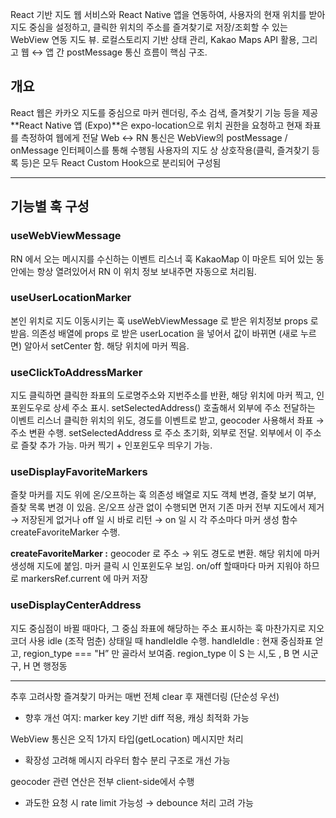 React 기반 지도 웹 서비스와 React Native 앱을 연동하여,
사용자의 현재 위치를 받아 지도 중심을 설정하고, 클릭한 위치의 주소를 즐겨찾기로 저장/조회할 수 있는 WebView 연동 지도 뷰.
로컬스토리지 기반 상태 관리, Kakao Maps API 활용, 그리고 웹 ↔ 앱 간 postMessage 통신 흐름이 핵심 구조.

## 개요
React 웹은 카카오 지도를 중심으로 마커 렌더링, 주소 검색, 즐겨찾기 기능 등을 제공
**React Native 앱 (Expo)**은 expo-location으로 위치 권한을 요청하고 현재 좌표를 측정하여 웹에게 전달
Web ↔ RN 통신은 WebView의 postMessage / onMessage 인터페이스를 통해 수행됨
사용자의 지도 상 상호작용(클릭, 즐겨찾기 등록 등)은 모두 React Custom Hook으로 분리되어 구성됨

---

## 기능별 훅 구성
### useWebViewMessage
RN 에서 오는 메시지를 수신하는 이벤트 리스너 훅
KakaoMap 이 마운트 되어 있는 동안에는 항상 열려있어서 RN 이 위치 정보 보내주면 자동으로 처리됨.

### useUserLocationMarker
본인 위치로 지도 이동시키는 훅
useWebViewMessage 로 받은 위치정보 props 로 받음.
의존성 배열에 props 로 받은 userLocation 을 넣어서 값이 바뀌면 (새로 누르면) 알아서 setCenter 함. 해당 위치에 마커 찍음.

### useClickToAddressMarker
지도 클릭하면 클릭한 좌표의 도로명주소와 지번주소를 반환, 해당 위치에 마커 찍고, 인포윈도우로 상세 주소 표시. setSelectedAddress() 호출해서 외부에 주소 전달하는 이벤트 리스너
클릭한 위치의 위도, 경도를 이벤트로 받고, geocoder 사용해서 좌표 → 주소 변환 수행.
setSelectedAddress 로 주소 초기화, 외부로 전달. 외부에서 이 주소로 즐찾 추가 가능.
마커 찍기 + 인포윈도우 띄우기 가능.

### useDisplayFavoriteMarkers
즐찾 마커를 지도 위에 온/오프하는 훅
의존성 배열로 지도 객체 변경, 즐찾 보기 여부, 즐찾 목록 변경 이 있음.
온/오프 상관 없이 수행되면 먼저 기존 마커 전부 지도에서 제거 → 저장된게 없거나 off 일 시 바로 리턴
→ on 일 시 각 주소마다 마커 생성 함수 createFavoriteMarker 수행.

**createFavoriteMarker :** 
geocoder 로 주소 → 위도 경도로 변환.
해당 위치에 마커 생성해 지도에 붙임.
마커 클릭 시 인포윈도우 보임.
on/off 할때마다 마커 지워야 하므로 markersRef.current 에 마커 저장

### useDisplayCenterAddress
지도 중심점이 바뀔 때마다, 그 중심 좌표에 해당하는 주소 표시하는 훅
마찬가지로 지오코더 사용
idle (조작 멈춘) 상태일 때 handleIdle 수행.
handleIdle : 현재 중심좌표 얻고, region_type === "H” 만 골라서 보여줌.
region_type 이 S 는 시,도 , B 면 시군구, H 면 행정동

---
추후 고려사항
즐겨찾기 마커는 매번 전체 clear 후 재렌더링 (단순성 우선)
- 향후 개선 여지: marker key 기반 diff 적용, 캐싱 최적화 가능

WebView 통신은 오직 1가지 타입(getLocation) 메시지만 처리
- 확장성 고려해 메시지 라우터 함수 분리 구조로 개선 가능

geocoder 관련 연산은 전부 client-side에서 수행
- 과도한 요청 시 rate limit 가능성 → debounce 처리 고려 가능

